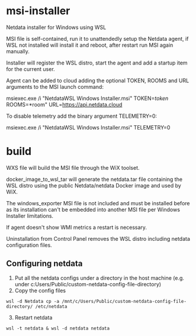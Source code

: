 # msi-installer
Netdata installer for Windows using WSL

MSI file is self-contained, run it to unattendedly setup the Netdata agent, if WSL not installed will install it and reboot, after restart run MSI again manually.

Installer will register the WSL distro, start the agent and add a startup item for the current user.

Agent can be added to cloud adding the optional TOKEN, ROOMS and URL arguments to the MSI launch command:

msiexec.exe /i "NetdataWSL Windows Installer.msi" TOKEN=*token* ROOMS=*room" URL=https://api.netdata.cloud 

To disable telemetry add the binary argument TELEMETRY=0:

msiexec.exe /i "NetdataWSL Windows Installer.msi" TELEMETRY=0

# build
WXS file will build the MSI file through the WiX toolset.

docker_image_to_wsl_tar will generate the netdata.tar file containing the WSL distro using the public Netdata/netdata Docker image and used by WiX.

The windows_exporter MSI file is not included and must be installed before as its installation can't be embedded into another MSI file per Windows Installer limitations.

If agent doesn't show WMI metrics a restart is necessary.

Uninstallation from Control Panel removes the WSL distro including netdata configuration files.

## Configuring netdata
1. Put all the netdata configs under a directory in the host machine (e.g. under c:Users/Public/custom-netdata-config-file-directory)
2. Copy the config files
```
wsl -d Netdata cp -a /mnt/c/Users/Public/custom-netdata-config-file-directory/ /etc/netdata
```
3. Restart netdata
```
wsl -t netdata & wsl -d netdata netdata
```